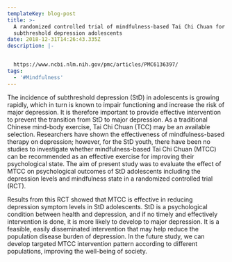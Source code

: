 ```yaml
---
templateKey: blog-post
title: >-
  A randomized controlled trial of mindfulness-based Tai Chi Chuan for
  subthreshold depression adolescents
date: 2018-12-31T14:26:43.335Z
description: |-


  https://www.ncbi.nlm.nih.gov/pmc/articles/PMC6136397/
tags:
  - '#Mindfulness'
---
```

The incidence of subthreshold depression (StD) in adolescents is growing rapidly, which in turn is known to impair functioning and increase the risk of major depression. It is therefore important to provide effective intervention to prevent the transition from StD to major depression. As a traditional Chinese mind-body exercise, Tai Chi Chuan (TCC) may be an available selection. Researchers have shown the effectiveness of mindfulness-based therapy on depression; however, for the StD youth, there have been no studies to investigate whether mindfulness-based Tai Chi Chuan (MTCC) can be recommended as an effective exercise for improving their psychological state. The aim of present study was to evaluate the effect of MTCC on psychological outcomes of StD adolescents including the depression levels and mindfulness state in a randomized controlled trial (RCT).



Results from this RCT showed that MTCC is effective in reducing depression symptom levels in StD adolescents. StD is a psychological condition between health and depression, and if no timely and effectively intervention is done, it is more likely to develop to major depression. It is a feasible, easily disseminated intervention that may help reduce the population disease burden of depression. In the future study, we can develop targeted MTCC intervention pattern according to different populations, improving the well-being of society.
